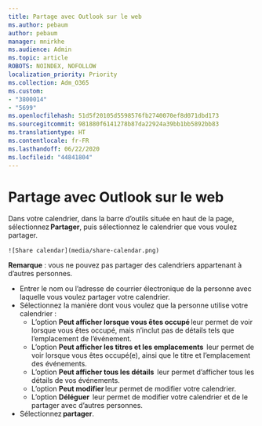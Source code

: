 ```yaml
---
title: Partage avec Outlook sur le web
ms.author: pebaum
author: pebaum
manager: mnirkhe
ms.audience: Admin
ms.topic: article
ROBOTS: NOINDEX, NOFOLLOW
localization_priority: Priority
ms.collection: Adm_O365
ms.custom:
- "3800014"
- "5699"
ms.openlocfilehash: 51d5f20105d5598576fb2740070ef8d071dbd173
ms.sourcegitcommit: 981880f6141278b87da22924a39bb1bb5892bb83
ms.translationtype: HT
ms.contentlocale: fr-FR
ms.lasthandoff: 06/22/2020
ms.locfileid: "44841804"
---
```

# <a name="sharing-with-outlook-on-the-web"></a>Partage avec Outlook sur le web

Dans votre calendrier, dans la barre d’outils située en haut de la page, sélectionnez **Partager**, puis sélectionnez le calendrier que vous voulez partager.

    ![Share calendar](media/share-calendar.png)

**Remarque** : vous ne pouvez pas partager des calendriers appartenant à d’autres personnes.

- Entrer le nom ou l’adresse de courrier électronique de la personne avec laquelle vous voulez partager votre calendrier.
- Sélectionnez la manière dont vous voulez que la personne utilise votre calendrier :
    - L’option **Peut afficher lorsque vous êtes occupé** leur permet de voir lorsque vous êtes occupé, mais n’inclut pas de détails tels que l’emplacement de l’événement.
    - L’option **Peut afficher les titres et les emplacements**  leur permet de voir lorsque vous êtes occupé(e), ainsi que le titre et l’emplacement des événements.
    - L’option **Peut afficher tous les détails**  leur permet d’afficher tous les détails de vos événements.
    - L’option **Peut modifier** leur permet de modifier votre calendrier.
    - L’option **Déléguer**  leur permet de modifier votre calendrier et de le partager avec d’autres personnes.
- Sélectionnez **partager**.
